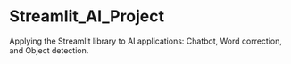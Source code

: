 # Streamlit_AI_Project
Applying the Streamlit library to AI applications: Chatbot, Word correction, and Object detection.

